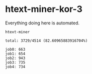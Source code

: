 # htext-miner-kor-3

Everything doing here is automated.

```
htext-miner

total: 3729/4514 (82.60965883916704%)

job0: 663
job1: 654
job2: 943
job3: 735
job4: 734
```
